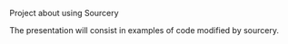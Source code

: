 Project about using Sourcery

The presentation will consist in examples of code modified by sourcery.